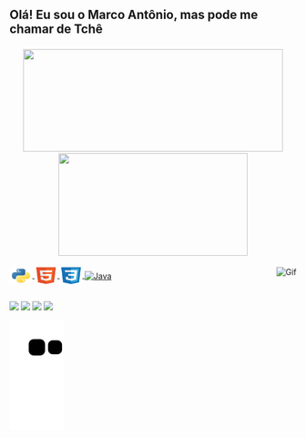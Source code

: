 ## Olá! Eu sou o Marco Antônio, mas pode me chamar de Tchê    
###
<div align="center" style="display: inline_block">
  <a href="https://github.com/Marco-Antonio-Martins">
  <img width="456.92" height="180em" src="https://github-readme-stats.vercel.app/api?username=Marco-Antonio-Martins&show_icons=true&theme=dracula&include_all_commits=true&count_private=true"/>
  <img width="331.58" height="180em" src="https://github-readme-stats.vercel.app/api/top-langs/?username=Marco-Antonio-Martins&layout=compact&langs_count=7&theme=dracula"/>
</div>
<div style="display: inline_block"><br>
  <img align="center" alt="Python" height="30" width="40" src="https://raw.githubusercontent.com/devicons/devicon/master/icons/python/python-original.svg">
  <img align="center" alt="HTML" height="30" width="40" src="https://raw.githubusercontent.com/devicons/devicon/master/icons/html5/html5-original.svg">
  <img align="center" alt="CSS" height="30" width="40" src="https://raw.githubusercontent.com/devicons/devicon/master/icons/css3/css3-original.svg">
  <img align="center" alt="Java" height="30" width="40" src="https://cdn.jsdelivr.net/gh/devicons/devicon/icons/java/java-original.svg">
  <img align="right" alt="Gif" height="150" src="https://media.giphy.com/media/dvT9cecoEWb1SQWR3m/giphy.gif">
</div>
  
  ##
  
  <div> 
  <a href="http://wa.me/+5563984999013" target="_blank"><img src="https://img.shields.io/badge/WhatsApp-25D366?style=for-the-badge&logo=whatsapp&logoColor=white" target="_blank"></a>
  <a href="https://www.instagram.com/_m_antonio/" target="_blank"><img src="https://img.shields.io/badge/-Instagram-%23E4405F?style=for-the-badge&logo=instagram&logoColor=white" target="_blank"></a>
  <a href = "mailto:marcomartins06@rede.ulbra.br"><img src="https://img.shields.io/badge/-Gmail-%23333?style=for-the-badge&logo=gmail&logoColor=white" target="_blank"></a>
  <a href="https://www.linkedin.com/in/marco-antônio-martins-porto-netto-3ab63b20a" target="_blank"><img src="https://img.shields.io/badge/-LinkedIn-%230077B5?style=for-the-badge&logo=linkedin&logoColor=white" target="_blank"></a> 
 
  ![Snake animation](https://github.com/rafaballerini/rafaballerini/blob/output/github-contribution-grid-snake.svg)
 
</div>
